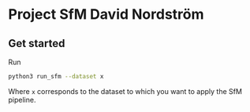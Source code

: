 # Project SfM David Nordström

## Get started

Run 

```bash
python3 run_sfm --dataset x
```

Where `x` corresponds to the dataset to which you want to apply the SfM pipeline. 